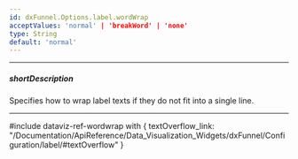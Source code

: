 ```yaml
---
id: dxFunnel.Options.label.wordWrap
acceptValues: 'normal' | 'breakWord' | 'none'
type: String
default: 'normal'
---
```

---
##### shortDescription
Specifies how to wrap label texts if they do not fit into a single line.

---
#include dataviz-ref-wordwrap with {
    textOverflow_link: "/Documentation/ApiReference/Data_Visualization_Widgets/dxFunnel/Configuration/label/#textOverflow"
}